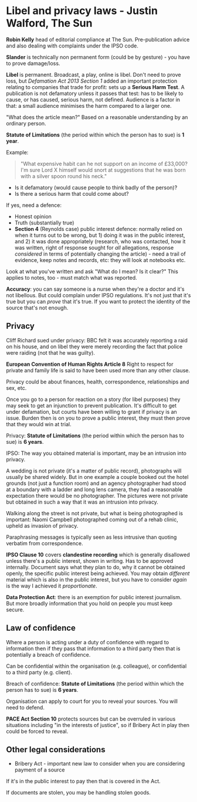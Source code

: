 # Libel and privacy laws - Justin Walford, The Sun

**Robin Kelly** head of editorial compliance at The Sun. Pre-publication advice and also dealing with complaints under the IPSO code.

**Slander** is technically non permanent form (could be by gesture) - you have to prove damage/loss.

**Libel** is permanent. Broadcast, a play, online is libel. Don't need to prove loss, but *Defamation Act 2013 Section 1* added an important protection relating to companies that trade for profit: sets up a **Serious Harm Test**. A publication is not defamatory unless it passes that test: has to be likely to cause, or has caused, serious harm, not defined. Audience is a factor in that: a small audience minimises the harm compared to a larger one.

"What does the article mean?" Based on a reasonable understanding by an ordinary person.

**Statute of Limitations** (the period within which the person has to sue) is **1 year**.

Example:

> "What expensive habit can he not support on an income of £33,000? I'm sure Lord X himself would snort at suggestions that he was born with a silver spoon round his neck."

* Is it defamatory (would cause people to think badly of the person)?
* Is there a serious harm that could come about?

If yes, need a defence:

* Honest opinion
* Truth (substantially true)
* **Section 4** (Reynolds case) public interest defence: normally relied on when it turns out to be wrong, but 1) doing it was in the public interest, and 2) it was done appropriately (research, who was contacted, how it was written, right of response sought for *all* allegations, response *considered* in terms of potentially changing the article) - need a trail of evidence, keep notes and records, etc: they will look at notebooks etc.

Look at what you've written and ask "What do I mean? Is it clear?" This applies to notes, too - must match what was reported.

**Accuracy**: you can say someone is a nurse when they're a doctor and it's not libellous. But could complain under IPSO regulations. It's not just that it's true but you can *prove* that it's true. If you want to protect the identity of the source that's not enough.

## Privacy

Cliff Richard sued under privacy: BBC felt it was accurately reporting a raid on his house, and on libel they were merely recording the fact that police were raiding (not that he was guilty).

**European Convention of Human Rights Article 8** Right to respect for private and family life is said to have been used more than any other clause.

Privacy could be about finances, health, correspondence, relationships and sex, etc.

Once you go to a person for reaction on a story (for libel purposes) they may seek to get an injunction to prevent publication. It's difficult to get under defamation, but courts have been willing to grant if privacy is an issue. Burden then is on you to prove a public interest, they must then prove that they would win at trial.

Privacy: **Statute of Limitations** (the period within which the person has to sue) is **6 years**.

IPSO: The way you obtained material is important, may be an intrusion into privacy.

A wedding is not private (it's a matter of public record), photographs will usually be shared widely. But in one example a couple booked out the hotel grounds (not just a function room) and an agency photographer had stood at a boundary with a ladder and long lens camera, they had a reasonable expectation there would be no photographer. The pictures were not private but obtained in such a way that it was an intrusion into privacy.

Walking along the street is not private, but what is being photographed is important: Naomi Campbell photographed coming out of a rehab clinic, upheld as invasion of privacy.

Paraphrasing messages is typically seen as less intrusive than quoting verbatim from correspondence.

**IPSO Clause 10** covers **clandestine recording** which is generally disallowed unless there's a public interest, shown in writing. Has to be approved internally. Document says what they plan to do, why it cannot be obtained openly, the specific public interest being achieved. You may obtain *different* material which is also in the public interest, but you have to consider *again* is the way I achieved it *proportionate*.

**Data Protection Act**: there is an exemption for public interest journalism. But more broadly information that you hold on people you must keep secure.

## Law of confidence

Where a person is acting under a duty of confidence with regard to information then if they pass that information to a third party then that is potentially a breach of confidence.

Can be confidential within the organisation (e.g. colleague), or confidential to a third party (e.g. client).

Breach of confidence: **Statute of Limitations** (the period within which the person has to sue) is **6 years**.

Organisation can apply to court for you to reveal your sources. You will need to defend.

**PACE Act Section 10** protects sources but can be overruled in various situations including "in the interests of justice", so if Bribery Act in play then could be forced to reveal.

## Other legal considerations

* Bribery Act - important new law to consider when you are considering payment of a source

If it's in the public interest to pay then that is covered in the Act.

If documents are stolen, you may be handling stolen goods.
